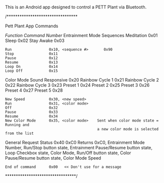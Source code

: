 This is an Android app designed to control a PETT Plant via Bluetooth.


/*********************************

  Pett Plant App Commands

 _Function_            _Command Number_
  Entrainment Mode
   Sequences
    Meditation          0x01
    Sleep               0x02
    Stay Awake          0x03

    Run                 0x10, <sequence #>       0x90
    Stop                0x11
    Pause               0x12
    Resume              0x13
    Loop On             0x14
    Loop Off            0x15

  Color Mode
    Sound Responsive    0x20
    Rainbow Cycle 1     0x21
    Rainbow Cycle 2     0x22
    Rainbow Cycle 3     0x23
    Preset 1            0x24
    Preset 2            0x25
    Preset 3            0x26
    Preset 4            0x27
    Preset 5            0x28

    New Speed           0x30, <new speed>
    Run                 0x31, <color mode>
    Off                 0x32
    Pause               0x33
    Resume              0x34
    New Color Mode      0x35, <color mode>    Sent when color mode state = Running and
                                              a new color mode is selected from the list

  General
    Request Status      0x40                   0xC0
      Returns           0xC0,
                        Entrainment Mode Number,
                        Run/Stop button state,
                        Entrainment Pause/Resume button state,
                        Loop Checkbox state,
                        Color Mode,
                        Run/Off button state,
                        Color Pause/Resume button state,
                        Color Mode Speed

    End of command      0x00   << Don't use for a message

*********************************/
